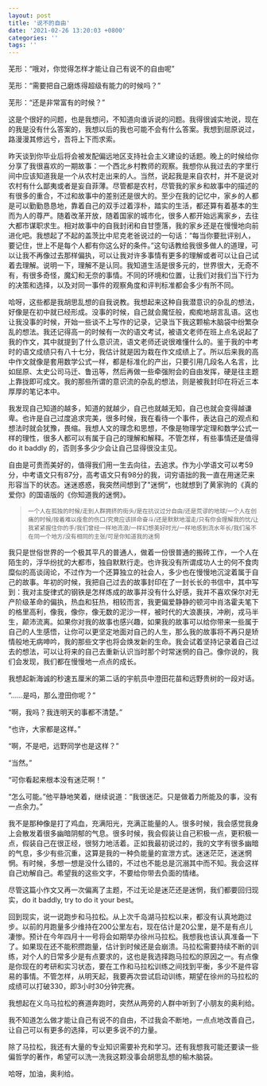```yaml
---
layout: post
title: '说不的自由'
date: '2021-02-26 13:20:03 +0800'
categories: ''
tags: ''
---
```


芜形：“哦对，你觉得怎样才能让自己有说不的自由呢”

芜形：“需要把自己磨炼得超级有能力的时候吗？”

芜形：“还是非常富有的时候？”

这是个很好的问题，也是我想问，不知道向谁诉说的问题。我得很诚实地说，现在的我是没有什么答案的，我想以后的我也可能不会有什么答案。我想到屈原说过，路漫漫其修远兮，吾将上下而求索。

昨天谈到你毕业后将会被发配偏远地区支持社会主义建设的话题。晚上的时候给你分享了我很喜欢的一期故事：一个西北乡村教师的观察。我想你从我过去的字里行间中应该知道我是一个从农村走出来的人。当然，说起我是来自农村，并不是说对农村有什么鄙夷或者是妄自菲薄。尽管都是农村，尽管我的家乡和故事中的描述的有很多的重合，不过和故事中的差别还是很大的。至少在我的记忆中，家乡的人都是可以勤勤恳恳地，靠着自己的双手过着淳朴，踏实的生活，都还算有着基本的生而为人的尊严。随着改革开放，随着国家的城市化，很多人都开始远离家乡，去往大都市谋职求生。相对故事中的自我封闭和自甘堕落，我的家乡还是在慢慢地向前进化吧。我想起了不起的盖茨比中尼克老爸说过的一句话：“每当你要批评别人，要记住，世上不是每个人都有你这么好的条件。”这句话教给我很多做人的道理，可以让我不再像过去那样偏执，可以让我对许多事情有更多的理解或者可以让自己试着去理解。说明一下，理解不是认同。我知道生活是很多元的，世界很大，无奇不有，有很多奇怪，魔幻和无奈的事情。不同的环境和位置，让我们对我们当下行为的决策和选择，以及对同一事件的观察角度和评判标准都会多少有所不同。

哈呀，这些都是我胡思乱想的自我说教。我想起来这种自我潜意识的杂乱的想法，好像是在初中就已经形成。没事的时候，自己就会魔怔般，痴痴地胡言乱语。这也让我没事的时候，开始一些谈不上写作的记录，记录当下我这颗榆木脑袋中纷繁杂乱的想法。我还记得高一的时候有一次的语文考试，被语文老师在班上点名说起了我的作文，其中就提到了什么意识流，语文老师还说很难懂什么的。鉴于我的中考时的语文成绩只有八十七分，我估计就是因为栽在作文成绩上了。所以后来我的高中作文就像是套用数学公式一样，都是标准化的产出，只要引用几段名人名言，比如屈原、太史公司马迁、鲁迅等，然后再做一些牵强附会的自由发挥，硬是往主题上靠拢即可成文。我的那些所谓的意识流的杂乱的想法，则是被我封印在将近三本厚厚的笔记本中。

我发现自己知道的越多，知道的就越少，自己也就越无知，自己也就会变得越谦卑。也许是自己过度追求完美，很多时候，我在看待一个事件，表达自己的观点和想法时就会犹豫，畏缩。我想人文的理念和思想，不像是物理学定理和数学公式一样的理性，很多人都可以有属于自己的理解和解释。不管怎样，有些事情还是值得 do it baddly 的，否则多多少少会让自己显得很没主见。

自由是可贵而美好的，值得我们用一生去向往，去追求。作为小学语文可以考59分，中考语文只有87分，高考语文只有98分的我，词穷语拙的我一直在用迷茫来形容当下的状态。迷迷惑惑，我突然间想到了"迷惘“，也就想到了黄家驹的《真的爱你》的国语版的《你知道我的迷惘》。

> <small>一个人在孤独的时候/走到人群拥挤的街头/是在抗议过分自由/还是荒谬的地球/一个人在创痛的时候/按着难以痊愈的伤口/究竟应该拼命奋斗/还是默默地溜走/只有你会理解我的忧/让我紧紧握住你的手/我们曾经一样地流浪/一样幻想美好时光/一样地感到流水年长/我们虽不在同一个地方/没有相同的主张/可是你知道我的迷惘</small>

我只是世俗世界的一个极其平凡的普通人，做着一份很普通的搬砖工作，一个人在陌生的，浮华纷扰的大都市，独自默默行走。也许我没有所谓成功人士的何不食肉糜似的高谈阔论，不过作为一个还算独立的社会人，多少也在慢慢地沉淀着属于自己的故事。年初的时候，我把自己过去的故事封印在了一封长长的书信中，其中写到：我对主旋律式的钢铁是怎样炼成的故事并没有什么好感，我并不喜欢保尔对无产阶级革命的偏执，热血和狂热，相较而言，我更偏爱静静的顿河中肖洛霍夫笔下的格里高利，像我，像你，像无数的泥沙一样，被时代的大浪裹挟，冲刷，戎马半生，颠沛流离。如果你对我的故事也感兴趣，如果我的故事可以给你带来一些属于自己的人生感悟，让你可以更坚定地面对自己的人生，那么我的故事将不再只是矫情般地无病呻吟，我的那些文字也将会焕发新的生命。我会试着坚持记录着自己过去的想法，可以让将来的自己去重新认识当时那个时常迷惘的自己。像你说的，我们会发现，我们都在慢慢地一点点的成长。

我想起新海诚的秒速五厘米的第二话的宇航员中澄田花苗和远野贵树的一段对话。

“……是吗，那么澄田你呢？”

“啊，我吗？我连明天的事都不清楚。”

“也许，大家都是这样。”

“啊，不是吧，远野同学也是这样？”

“当然。”

“可你看起来根本没有迷茫啊！“

“怎么可能。”他平静地笑着，继续说道：“我很迷茫。只是做着力所能及的事，没有一点余力。”

我不是那种像是打了鸡血，充满阳光，充满正能量的人。很多时候，我会感觉我身上会散发着很多幽暗阴郁的气息。很多时候，我会假装让自己积极一点，更积极一点，假装自己在很正经，很努力地活着。正如我最初说过的，我的文字有很多幽暗的气息，多少有些沉重，这算是我的一种负能量的宣泄方式。迷迷茫茫，迷迷惘惘。有时候，多想一想是没什么错的，不过也不能总是沉溺其中而不知。我会这样自己劝解自己。希望我的这些文字，不要给你带去负面的情绪。

尽管这篇小作文又再一次偏离了主题，不过无论是迷茫还是迷惘，我们都要回归现实，do it baddly, try to do it your best。

回到现实，说一说跑步和马拉松。从上次千岛湖马拉松以来，都没有认真地跑过步。以前的月跑量多少维持在200公里左右，现在估计是20公里，是不是有点儿凄惨。预计在今年四月十一号将会如期举办徐州马拉松。我想我也该认真准备一下了。如果现在还不能积攒跑量，估计到时候还是会崩溃。马拉松需要持续不断的训练，对个人的日常多少是有点要求的，这也是我选择跑马拉松的原因之一。有点像是你现在的考研和实习状态，要在工作和马拉松训练之间找到平衡，多少不是件容易的事情。不管怎样，从明天起，我要再次尝试启动训练，期望在徐州的马拉松的成绩可以打破330，即3小时30分钟完赛。

我想起在义乌马拉松的赛道奔跑时，突然从两旁的人群中听到了小朋友的奥利给。

我不知道怎么做才能让自己有说不的自由，不过我会不断地，一点点地改善自己，让自己可以有更多的选择，可以更多说不的力量。

除了马拉松，我还有大量的专业知识需要补充和学习。还有我想我可能还要读一些偏哲学的著作，希望可以洗一洗我这颗没事会胡思乱想的榆木脑袋。

哈呀，加油，奥利给。
